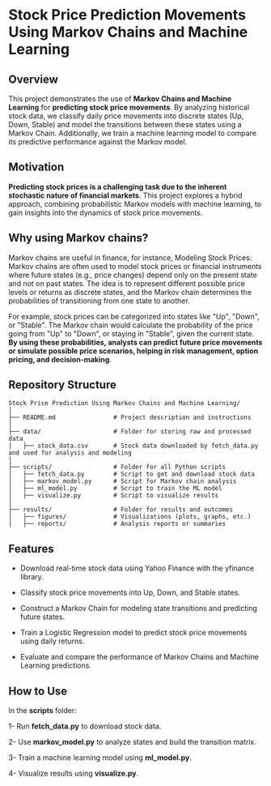 # Stock Price Prediction Movements Using Markov Chains and Machine Learning


## Overview

This project demonstrates the use of **Markov Chains and Machine Learning** for **predicting stock price movements**. By analyzing historical stock data, we classify daily price movements into discrete states (Up, Down, Stable) and model the transitions between these states using a Markov Chain. Additionally, we train a machine learning model to compare its predictive performance against the Markov model.



## Motivation

**Predicting stock prices is a challenging task due to the inherent stochastic nature of financial markets**. This project explores a hybrid approach, combining probabilistic Markov models with machine learning, to gain insights into the dynamics of stock price movements.

## Why using Markov chains?
Markov chains are useful in finance, for instance, Modeling Stock Prices: 
Markov chains are often used to model stock prices or financial instruments where future states (e.g., price changes) depend only on the present state and not on past states. The idea is to represent different possible price levels or returns as discrete states, and the Markov chain determines the probabilities of transitioning from one state to another.

For example, stock prices can be categorized into states like "Up", "Down", or "Stable". The Markov chain would calculate the probability of the price going from "Up" to "Down", or staying in "Stable", given the current state. **By using these probabilities, analysts can predict future price movements or simulate possible price scenarios, helping in risk management, option pricing, and decision-making**.




## Repository Structure

```plaintext
Stock Price Prediction Using Markov Chains and Machine Learning/
│
├── README.md                # Project description and instructions
│
├── data/                    # Folder for storing raw and processed data
│   ├── stock_data.csv       # Stock data downloaded by fetch_data.py and used for analysis and modeling
│   
├── scripts/                 # Folder for all Python scripts
│   ├── fetch_data.py        # Script to get and download stock data
│   ├── markov_model.py      # Script for Markov chain analysis
│   ├── ml_model.py          # Script to train the ML model
│   ├── visualize.py         # Script to visualize results
│
├── results/                 # Folder for results and outcomes
│   ├── figures/             # Visualizations (plots, graphs, etc.)
│   ├── reports/             # Analysis reports or summaries
```



## Features

  -  Download real-time stock data using Yahoo Finance with the yfinance library.
    
  -  Classify stock price movements into Up, Down, and Stable states.
    
  -  Construct a Markov Chain for modeling state transitions and predicting future states.
    
  -  Train a Logistic Regression model to predict stock price movements using daily returns.
    
  -  Evaluate and compare the performance of Markov Chains and Machine Learning predictions.

## How to Use

In the **scripts** folder:

  1- Run **fetch_data.py** to download stock data.
    
  2- Use **markov_model.py** to analyze states and build the transition matrix.
    
  3- Train a machine learning model using **ml_model.py**.
    
  4- Visualize results using **visualize.py**.
